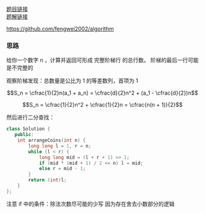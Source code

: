 [题目链接](https://leetcode-cn.com/problems/arranging-coins/)  
[题解链接](https://leetcode-cn.com/problems/arranging-coins/solution/lc441-fengwei2002-er-fen-cha-zhao-by-kyc-gucy/)

https://github.com/fengwei2002/algorithm

### 思路


给你一个数字 n ，计算并返回可形成 完整阶梯行 的总行数。
阶梯的最后一行可能是不完整的

观察阶梯发现：总数量是公比为 1 的等差数列，首项为 1

$$S_n = \cfrac{1}{2}n(a_1 + a_n) = \cfrac{d}{2}n^2 + (a_1 - \cfrac{d}{2})n$$


$$S_n = \cfrac{1}{2}n^2 + \cfrac{1}{2}n = \cfrac{n(n + 1)}{2}$$


然后进行二分查找：

``` cpp
class Solution {
   public:
    int arrangeCoins(int n) {
        long long l = 1, r = n;
        while (l < r) {
            long long mid = (l + r + 1) >> 1;
            if (mid * (mid + 1) / 2 <= n) l = mid;
            else r = mid - 1;
        }
        return (int)l;
    }
};
```

注意 if 中的条件：除法次数尽可能的少写 因为存在舍去小数部分的逻辑


